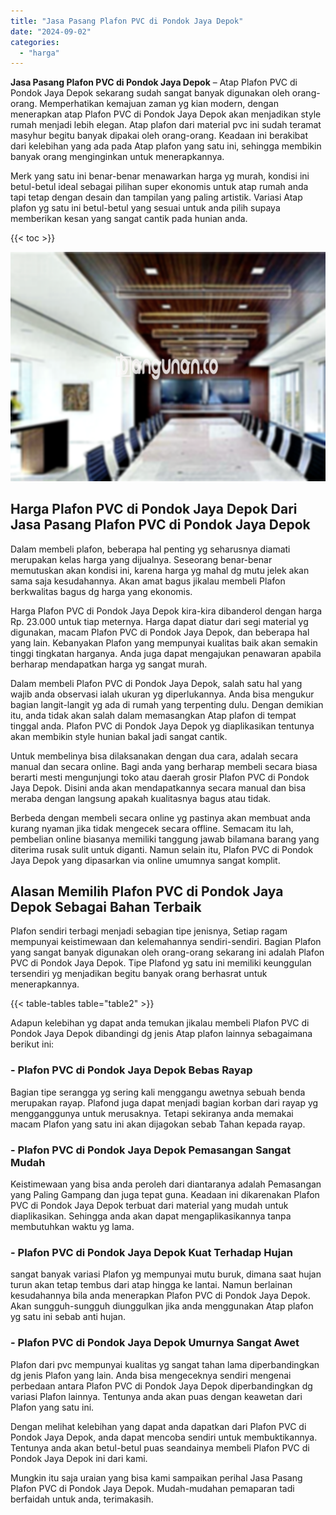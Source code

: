 ```yaml
---
title: "Jasa Pasang Plafon PVC di Pondok Jaya Depok"
date: "2024-09-02"
categories: 
  - "harga"
---
```


**Jasa Pasang Plafon PVC di Pondok Jaya Depok** – Atap Plafon PVC di Pondok Jaya Depok sekarang sudah sangat banyak digunakan oleh orang-orang. Memperhatikan kemajuan zaman yg kian modern, dengan menerapkan atap Plafon PVC di Pondok Jaya Depok akan menjadikan style rumah menjadi lebih elegan. Atap plafon dari material pvc ini sudah teramat masyhur begitu banyak dipakai oleh orang-orang. Keadaan ini berakibat dari kelebihan yang ada pada Atap plafon yang satu ini, sehingga membikin banyak orang menginginkan untuk menerapkannya.

Merk yang satu ini benar-benar menawarkan harga yg murah, kondisi ini betul-betul ideal sebagai pilihan super ekonomis untuk atap rumah anda tapi tetap dengan desain dan tampilan yang paling artistik. Variasi Atap plafon yg satu ini betul-betul yang sesuai untuk anda pilih supaya memberikan kesan yang sangat cantik pada hunian anda.

{{< toc >}}

![Jasa Pasang Plafon PVC di Pondok Jaya Depok](/images/flafond-pvc-murah13.png)

## Harga Plafon PVC di Pondok Jaya Depok Dari Jasa Pasang Plafon PVC di Pondok Jaya Depok

Dalam membeli plafon, beberapa hal penting yg seharusnya diamati merupakan kelas harga yang dijualnya. Seseorang benar-benar memutuskan akan kondisi ini, karena harga yg mahal dg mutu jelek akan sama saja kesudahannya. Akan amat bagus jikalau membeli Plafon berkwalitas bagus dg harga yang ekonomis.

Harga Plafon PVC di Pondok Jaya Depok kira-kira dibanderol dengan harga Rp. 23.000 untuk tiap meternya. Harga dapat diatur dari segi material yg digunakan, macam Plafon PVC di Pondok Jaya Depok, dan beberapa hal yang lain. Kebanyakan Plafon yang mempunyai kualitas baik akan semakin tinggi tingkatan harganya. Anda juga dapat mengajukan penawaran apabila berharap mendapatkan harga yg sangat murah.

Dalam membeli Plafon PVC di Pondok Jaya Depok, salah satu hal yang wajib anda observasi ialah ukuran yg diperlukannya. Anda bisa mengukur bagian langit-langit yg ada di rumah yang terpenting dulu. Dengan demikian itu, anda tidak akan salah dalam memasangkan Atap plafon di tempat tinggal anda. Plafon PVC di Pondok Jaya Depok yg diaplikasikan tentunya akan membikin style hunian bakal jadi sangat cantik.

Untuk membelinya bisa dilaksanakan dengan dua cara, adalah secara manual dan secara online. Bagi anda yang berharap membeli secara biasa berarti mesti mengunjungi toko atau daerah grosir Plafon PVC di Pondok Jaya Depok. Disini anda akan mendapatkannya secara manual dan bisa meraba dengan langsung apakah kualitasnya bagus atau tidak.

Berbeda dengan membeli secara online yg pastinya akan membuat anda kurang nyaman jika tidak mengecek secara offline. Semacam itu lah, pembelian online biasanya memiliki tanggung jawab bilamana barang yang diterima rusak sulit untuk diganti. Namun selain itu, Plafon PVC di Pondok Jaya Depok yang dipasarkan via online umumnya sangat komplit.

## Alasan Memilih Plafon PVC di Pondok Jaya Depok Sebagai Bahan Terbaik

Plafon sendiri terbagi menjadi sebagian tipe jenisnya, Setiap ragam mempunyai keistimewaan dan kelemahannya sendiri-sendiri. Bagian Plafon yang sangat banyak digunakan oleh orang-orang sekarang ini adalah Plafon PVC di Pondok Jaya Depok. Tipe Plafond yg satu ini memiliki keunggulan tersendiri yg menjadikan begitu banyak orang berhasrat untuk menerapkannya.

{{< table-tables table="table2" >}}

Adapun kelebihan yg dapat anda temukan jikalau membeli Plafon PVC di Pondok Jaya Depok dibandingi dg jenis Atap plafon lainnya sebagaimana berikut ini:

### \- Plafon PVC di Pondok Jaya Depok Bebas Rayap

Bagian tipe serangga yg sering kali menggangu awetnya sebuah benda merupakan rayap. Plafond juga dapat menjadi bagian korban dari rayap yg mengganggunya untuk merusaknya. Tetapi sekiranya anda memakai macam Plafon yang satu ini akan dijagokan sebab Tahan kepada rayap.

### \- Plafon PVC di Pondok Jaya Depok Pemasangan Sangat Mudah

Keistimewaan yang bisa anda peroleh dari diantaranya adalah Pemasangan yang Paling Gampang dan juga tepat guna. Keadaan ini dikarenakan Plafon PVC di Pondok Jaya Depok terbuat dari material yang mudah untuk diaplikasikan. Sehingga anda akan dapat mengaplikasikannya tanpa membutuhkan waktu yg lama.

### \- Plafon PVC di Pondok Jaya Depok Kuat Terhadap Hujan

sangat banyak variasi Plafon yg mempunyai mutu buruk, dimana saat hujan turun akan tetap tembus dari atap hingga ke lantai. Namun berlainan kesudahannya bila anda menerapkan Plafon PVC di Pondok Jaya Depok. Akan sungguh-sungguh diunggulkan jika anda menggunakan Atap plafon yg satu ini sebab anti hujan.

### \- Plafon PVC di Pondok Jaya Depok Umurnya Sangat Awet

Plafon dari pvc mempunyai kualitas yg sangat tahan lama diperbandingkan dg jenis Plafon yang lain. Anda bisa mengeceknya sendiri mengenai perbedaan antara Plafon PVC di Pondok Jaya Depok diperbandingkan dg variasi Plafon lainnya. Tentunya anda akan puas dengan keawetan dari Plafon yang satu ini.

Dengan melihat kelebihan yang dapat anda dapatkan dari Plafon PVC di Pondok Jaya Depok, anda dapat mencoba sendiri untuk membuktikannya. Tentunya anda akan betul-betul puas seandainya membeli Plafon PVC di Pondok Jaya Depok ini dari kami.

Mungkin itu saja uraian yang bisa kami sampaikan perihal Jasa Pasang Plafon PVC di Pondok Jaya Depok. Mudah-mudahan pemaparan tadi berfaidah untuk anda, terimakasih.
